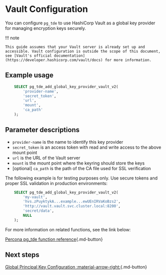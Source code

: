 # Vault Configuration

You can configure `pg_tde` to use HashiCorp Vault as a global key provider for managing encryption keys securely.

!!! note

    This guide assumes that your Vault server is already set up and accessible. Vault configuration is outside the scope of this document, see [Vault's official documentation](https://developer.hashicorp.com/vault/docs) for more information.

## Example usage

```sql
    SELECT pg_tde_add_global_key_provider_vault_v2(
        'provider-name',
        'secret_token',
        'url',
        'mount',
        'ca_path'
    );
```

## Parameter descriptions

* `provider-name` is the name to identify this key provider
* `secret_token` is an access token with read and write access to the above mount point
* `url` is the URL of the Vault server
* `mount` is the mount point where the keyring should store the keys
* [optional] `ca_path` is the path of the CA file used for SSL verification

The following example is for testing purposes only. Use secure tokens and proper SSL validation in production environments:

```sql
    SELECT pg_tde_add_global_key_provider_vault_v2(
        'my-vault',
        'hvs.zPuyktykA...example...ewUEnIRVaKoBzs2',
        'http://vault.vault.svc.cluster.local:8200',
        'secret/data',
        NULL
    );
```

For more information on related functions, see the link below:

[Percona pg_tde function reference](../functions.md){.md-button}

## Next steps

[Global Principal Key Configuration :material-arrow-right:](set-principal-key.md){.md-button}
